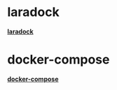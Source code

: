 # laradock
**[laradock](https://laradock.io/)**

# docker-compose
**[docker-compose](https://docs.docker.com/compose/compose-file/)**
